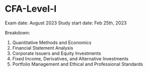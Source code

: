 # CFA-Level-I

Exam date: August 2023
Study start date: Feb 25th, 2023

Breakdown:
1) Quantitative Methods and Economics
2) Financial Statement Analysis
3) Corporate Issuers and Equity Investments
4) Fixed Income, Derivatives, and Alternative Investments 
5) Portfolio Management and Ethical and Professional Standards

